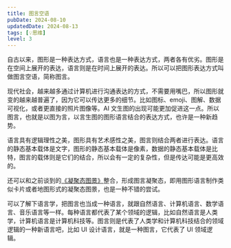 ```yaml
---
title: 图言空语
pubDate: 2024-08-10
updatedDate: 2024-08-13
tags: [💡思维]
level: 3
---
```


自古以来，图形是一种表达方式，语言也是一种表达方式，两者各有优劣。图形是在空间上展开的表达，语言则是在时间上展开的表达。所以可以把图形表达方式叫做图言空语，简称图言。

现代社会，越来越多通过计算机进行沟通表达的方式，不需要用嘴巴，所以图形就变的越来越普遍了，因为它可以传达更多的细节。比如图标、emoji、图解、数据可视化，或者更直接的照片图像等。AI 文生图的出现可能更加促进这一点。所以图言，也就是以图为言，以言生图的图形语言结合的表达方式，也许是一种新趋势。

语言具有逻辑理性之美，图形具有艺术感性之美，图言则结合两者进行表达。语言的静态基本载体是文字，图形的静态基本载体是像素，数据的静态基本载体是比特，图言的载体则是它们的结合，所以会有一定的复杂性，但是传达可能是更高效的。

还可以和之前谈到的[《凝聚态图景》](/studio/20240807-condensed-state-picture)整合，形成图言凝聚态，即用图形语言制作类似卡片或者地图形式的凝聚态图景，也是一种不错的尝试。

可以了解下语言学，把图言也当成一种语言，就跟自然语言、计算机语言、数学语言、音乐语言等一样。每种语言都代表了某个领域的逻辑，比如自然语言是人类学，计算机语言是计算机科技等。图言则是代表了人类学和计算机科技结合的领域逻辑的一种新语言吧，比如 UI 设计语言，就是一种图言，它代表了 UI 领域逻辑。
